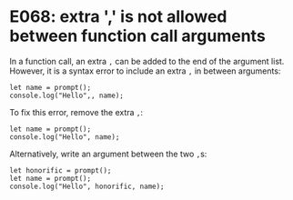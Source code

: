 # E068: extra ',' is not allowed between function call arguments

In a function call, an extra `,` can be added to the end of the argument list.
However, it is a syntax error to include an extra `,` in between arguments:

    let name = prompt();
    console.log("Hello",, name);

To fix this error, remove the extra `,`:

    let name = prompt();
    console.log("Hello", name);

Alternatively, write an argument between the two `,`s:

    let honorific = prompt();
    let name = prompt();
    console.log("Hello", honorific, name);
